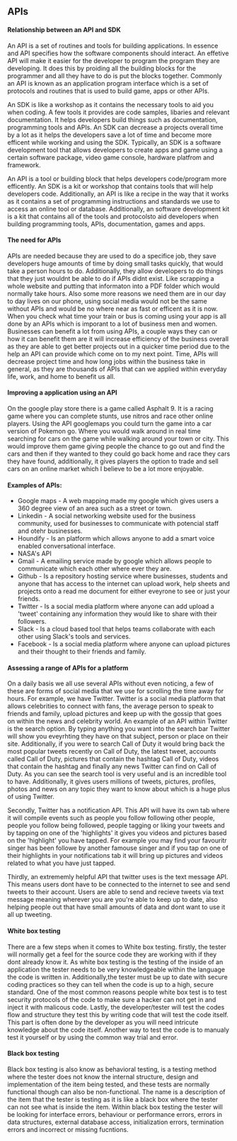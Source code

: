 ## APIs

#### Relationship between an API and SDK
An API is a set of routines and tools for building applications. In essence and API specifies how the software components should interact. An effetive API will make it easier for the developer to program the program they are developing. It does this by proiding all the building blocks for the programmer and all they have to do is put the blocks together. Commonly an API is known as an application program interface which is a set of protocols and routines that is used to build game, apps or other APIs.

An SDK is like a workshop as it contains the necessary tools to aid you when coding. A few tools it provides are code samples, libaries and relevant documentation. It helps developers build things such as documentation, programming tools and APIs. An SDK can decrease a projects overall time by a lot as it helps the developers save a lot of time and become more efficent while working and using the SDK. Typically, an SDK is a software development tool that allows developers to create apps and game using a certain software package, video game console, hardware platfrom and framework.

An API is a tool or building block that helps developers code/program more efficently. An SDK is a kit or workshop that contains tools that will help developers code. Additionally, an API is like a recipe in the way that it works as it contains a set of programming instructions and standards we use to access an online tool or database. Additionally, an software development kit is a kit that contains all of the tools and protocolsto aid developers when building programming tools, APIs, documentation, games and apps.

#### The need for APIs
APIs are needed because they are used to do a specifice job, they save developers huge amounts of time by doing small tasks quickly, that would take a person hours to do. Additionally, they allow developers to do things that they just wouldnt be able to do if APIs didnt exist. Like scrapping a whole website and putting that informaton into a PDF folder which would normally take hours. Also some more reasons we need them are in our day to day lives on our phone, using social media would not be the same without APIs and would be no where near as fast or efficent as it is now. When you check what time your train or bus is coming using your app is all done by an APIs which is imporant to a lot of business men and women. Businesses can benefit a lot from using APIs, a couple ways they can or how it can benefit them are it will increase efficiency of the business overall as they are able to get better projects out in a quicker time period due to the help an API can provide which come on to my next point. Time, APIs will decrease project time and how long jobs within the business take in general, as they are thousands of APIs that can we applied within everyday life, work, and home to benefit us all.

#### Improving a application using an API
On the google play store there is a game called Asphalt 9. It is a racing game where you can complete stunts, use nitros and race other online players. Using the API googlemaps you could turn the game into a car version of Pokemon go. Where you would walk around in real time searching for cars on the game while walking around your town or city. This would improve them game giving people the chance to go out and find the cars and then if they wanted to they could go back home and race they cars they have found, additionally, it gives players the option to trade and sell cars on an online market which I believe to be a lot more enjoyable.

#### Examples of APIs:
- Google maps - A web mapping made my google which gives users a 360 degree view of an area such as a street or town.
- Linkedin - A social networking website used for the business community, used for businesses to communicate with potencial staff and otehr businesses.
- Houndify - Is an platform which allows anyone to add a smart voice enabled conversational interface.
- NASA's API
- Gmail - A emailing service made by google which allows people to communicate which each other where ever they are.
- Github - Is a repository hosting service where businesses, students and anyone that has access to the internet can upload work, help sheets and projects onto a read me document for either eveyrone to see or just your friends.
- Twitter - Is a social media platform where anyone can add upload a 'tweet' containing any information they would like to share with their followers.
- Slack -  Is a cloud based tool that helps teams collaborate with each other using Slack's tools and services.
- Facebook - Is a social media platform where anyone can upload pictures and their thought to their friends and family.

#### Assessing a range of APIs for a platform
On a daily basis we all use several APIs without even noticing, a few of these are forms of social media that we use for scrolling the time away for hours. For example, we have Twitter. Twitter is a social media platform that allows celebrities to connect with fans, the average person to speak to friends and family, upload pictures and keep up with the gossip that goes on within the news and celebrity world. An example of an API within Twitter is the search option. By typing anything you want into the search bar Twitter will show you eveyrhting they have on that subject, person or place on their site. Additionally, if you were to search Call of Duty it would bring back the most popular tweets recently on Call of Duty, the latest tweet, accounts called Call of Duty, pictures that contain the hashtag Call of Duty, videos that contain the hashtag and finally any news Twitter can find on Call of Duty. As you can see the search tool is very useful and is an incredible tool to have. Additionally, it gives users millions of tweets, pictures, profiles, photos and news on any topic they want to know about which is a huge plus of using Twitter.

Secondly, Twitter has a notification API. This API will have its own tab where it will compile events such as people you follow following other people, people you follow being followed, people tagging or liking your tweets and by tapping on one of the 'highlights' it gives you videos and pictures based on the 'highlight' you have tapped. For example you may find your favouritr singer has been followe by another famouse singer and if you tap on one of their highlights in your notifications tab it will bring up pictures and videos related to what you have just tapped.

Thirdly, an extrememly helpful API that twitter uses is the text message API. This means users dont have to be connected to the internet to see and send tweets to their account. Users are able to send and recieve tweets via text message meaning wherever you are you're able to keep up to date, also helping people out that have small amounts of data and dont want to use it all up tweeting.

#### White box testing
There are a few steps when it comes to White box testing. firstly, the tester will normally get a feel for the source code they are working with if they dont already know it. As white box testing is the testing of the inside of an application the tester needs to be very knowledgeable within the language the code is written in. Additionally,the tester must be up to date with secure coding practices so they can tell when the code is up to a high, secure standard. One of the most common reasons people white box test is to test security protocols of the code to make sure a hacker can not get in and inject it with malicous code. Lastly, the developer/tester will test the codes flow and structure they test this by writing code that will test the code itself. This part is often done by the developer as you will need intricute knowledge about the code itself. Another way to test the code is to manualy test it yourself or by using the common way trial and error.

#### Black box testing
Black box testing is also know as behavioral testing, is a testing method where the tester does not know the internal structure, design and implementation of the item being tested, and these tests are normally functional though can also be non-functional. The name is a description of the item that the tester is testing as it is like a black box where the tester can not see what is inside the item. Within black box testing the tester will be looking for interface errors, behaviour or performance errors, errors in data structures, external database access, initialization errors, termination errors and incorrect or missing fucntions.
